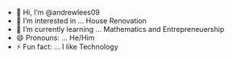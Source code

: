 - 👋 Hi, I’m @andrewlees09
- 👀 I’m interested in ... House Renovation
- 🌱 I’m currently learning ... Mathematics and Entrepreneuership
- 😄 Pronouns: ... He/Him
- ⚡ Fun fact: ... I like Technology

<!---
andrewlees09/andrewlees09 is a ✨ special ✨ repository because its `README.md` (this file) appears on your GitHub profile.
You can click the Preview link to take a look at your changes.
--->
